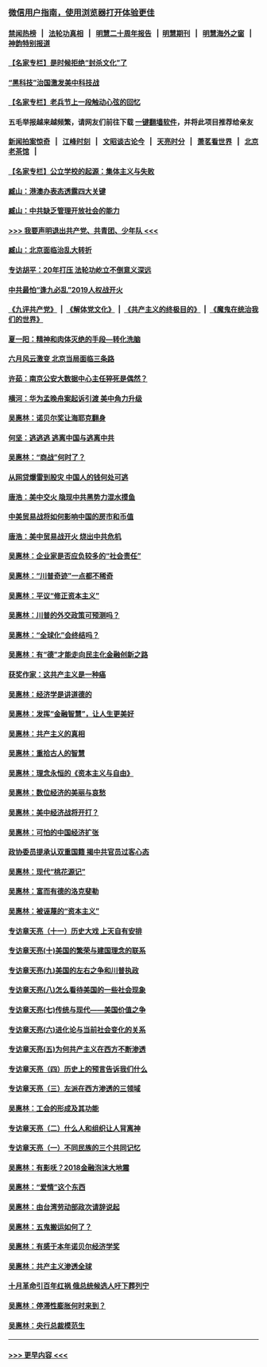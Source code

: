 ### [微信用户指南，使用浏览器打开体验更佳](https://github.com/gfw-breaker/banned-news1/blob/master/indexes/wechat-guide.md?t=0)
#### [禁闻热榜](热点新闻.md?t=0)  &nbsp;&nbsp;|&nbsp;&nbsp; [法轮功真相](https://github.com/gfw-breaker/truth/blob/master/README.md?t=0) &nbsp;&nbsp;|&nbsp;&nbsp; [明慧二十周年报告](https://github.com/gfw-breaker/mh-reports/blob/master/README.md?t=0) &nbsp;&nbsp;|&nbsp;&nbsp;[明慧期刊](https://github.com/gfw-breaker/mh-qikan) &nbsp;&nbsp;|&nbsp;&nbsp; [明慧海外之窗](https://github.com/gfw-breaker/mh-news/blob/master/README.md?t=0) &nbsp;&nbsp;|&nbsp;&nbsp; [神韵特别报道](https://github.com/gfw-breaker/mh-news/blob/master/shenyun.md?t=0)
#### [【名家专栏】是时候拒绝“封杀文化”了](../pages/nsc423/n11814093.md?t=02151622) 
#### [“黑科技”治国激发美中科技战](../pages/nsc423/n11638056.md?t=02151622) 
#### [【名家专栏】老兵节上一段触动心弦的回忆](../pages/nsc423/n11646016.md?t=02151622) 
#### 五毛举报越来越频繁，请网友们前往下载 [一键翻墙软件](https://github.com/gfw-breaker/ssr-accounts)，并将此项目推荐给亲友
#### [新闻拍案惊奇](https://github.com/gfw-breaker/banned-news1/blob/master/pages/link4.md) &nbsp;&nbsp;|&nbsp;&nbsp; [江峰时刻](https://github.com/gfw-breaker/banned-news1/blob/master/pages/link4.md) &nbsp;&nbsp;|&nbsp;&nbsp; [文昭谈古论今](https://github.com/gfw-breaker/banned-news1/blob/master/pages/link4.md) &nbsp;&nbsp;|&nbsp;&nbsp; [天亮时分](https://github.com/gfw-breaker/banned-news1/blob/master/pages/link4.md) &nbsp;&nbsp;|&nbsp;&nbsp; [萧茗看世界](https://github.com/gfw-breaker/banned-news1/blob/master/pages/link4.md) &nbsp;&nbsp;|&nbsp;&nbsp; [北京老茶馆](https://github.com/gfw-breaker/banned-news1/blob/master/pages/link4.md) &nbsp;&nbsp;|&nbsp;&nbsp; 
#### [【名家专栏】公立学校的起源：集体主义与失败](../pages/nsc423/n11601833.md?t=02151622) 
#### [臧山：港澳办表态透露四大关键](../pages/nsc423/n11421628.md?t=02151622) 
#### [臧山：中共缺乏管理开放社会的能力](../pages/nsc423/n11407457.md?t=02151622) 
#### [>>> 我要声明退出共产党、共青团、少年队 <<<](https://github.com/begood0513/goodnews/blob/master/quit/letter.md) 
#### [臧山：北京面临治乱大转折](../pages/nsc423/n11406895.md?t=02151622) 
#### [专访胡平：20年打压 法轮功屹立不倒意义深远](../pages/nsc423/n11398800.md?t=02151622) 
#### [中共最怕“逢九必乱”2019人权战开火](../pages/nsc423/n11385248.md?t=02151622) 
#### [《九评共产党》](https://github.com/begood0513/9ping.md/blob/master/README.md) &nbsp;|&nbsp; [《解体党文化》](../../../../jtdwh.md/blob/master/README.md)  &nbsp;|&nbsp; [《共产主义的终极目的》](../../../../gczydzjmd.md/blob/master/README.md) &nbsp;|&nbsp; [《魔鬼在统治我们的世界》](../../../../mgztzwmdsj.md/blob/master/README.md) 
#### [夏一阳：精神和肉体灭绝的手段—转化洗脑](../pages/nsc423/n11368250.md?t=02151622) 
#### [六月风云激变 北京当局面临三条路](../pages/nsc423/n11313668.md?t=02151622) 
#### [许茹：南京公安大数据中心主任猝死是偶然？](../pages/nsc423/n11064744.md?t=02151622) 
#### [横河：华为孟晚舟案起诉引渡 美中角力升级](../pages/nsc423/n11027230.md?t=02151622) 
#### [吴惠林：诺贝尔奖让海耶克翻身](../pages/nsc423/n10890049.md?t=02151622) 
#### [何坚：逃逃逃 逃离中国与逃离中共](../pages/nsc423/n10592891.md?t=02151622) 
#### [吴惠林：“商战”何时了？](../pages/nsc423/n10573558.md?t=02151622) 
#### [从网贷爆雷到股灾 中国人的钱何处可逃](../pages/nsc423/n10572800.md?t=02151622) 
#### [唐浩：美中交火 隐现中共黑势力混水摸鱼](../pages/nsc423/n10544040.md?t=02151622) 
#### [中美贸易战将如何影响中国的房市和币值](../pages/nsc423/n10543697.md?t=02151622) 
#### [唐浩：美中贸易战开火 烧出中共危机](../pages/nsc423/n10540126.md?t=02151622) 
#### [吴惠林：企业家是否应负较多的“社会责任”](../pages/nsc423/n10535022.md?t=02151622) 
#### [吴惠林：“川普奇迹”一点都不稀奇](../pages/nsc423/n10512808.md?t=02151622) 
#### [吴惠林：平议“修正资本主义”](../pages/nsc423/n10495724.md?t=02151622) 
#### [吴惠林：川普的外交政策可预测吗？](../pages/nsc423/n10462387.md?t=02151622) 
#### [吴惠林：“全球化”会终结吗？](../pages/nsc423/n10452838.md?t=02151622) 
#### [吴惠林：有“德”才能走向民主化金融创新之路](../pages/nsc423/n10432292.md?t=02151622) 
#### [获奖作家：这共产主义是一种癌](../pages/nsc423/n10431541.md?t=02151622) 
#### [吴惠林：经济学是讲道德的](../pages/nsc423/n10398014.md?t=02151622) 
#### [吴惠林：发挥“金融智慧”，让人生更美好](../pages/nsc423/n10375019.md?t=02151622) 
#### [吴惠林：共产主义的真相](../pages/nsc423/n10351394.md?t=02151622) 
#### [吴惠林：重拾古人的智慧](../pages/nsc423/n10337691.md?t=02151622) 
#### [吴惠林：理念永恒的《资本主义与自由》](../pages/nsc423/n10316274.md?t=02151622) 
#### [吴惠林：数位经济的美丽与哀愁](../pages/nsc423/n10292946.md?t=02151622) 
#### [吴惠林：美中经济战将开打？](../pages/nsc423/n10258825.md?t=02151622) 
#### [吴惠林：可怕的中国经济扩张](../pages/nsc423/n10219147.md?t=02151622) 
#### [政协委员提承认双重国籍 揭中共官员过客心态](../pages/nsc423/n10208809.md?t=02151622) 
#### [吴惠林：现代“桃花源记”](../pages/nsc423/n10185234.md?t=02151622) 
#### [吴惠林：富而有德的洛克斐勒](../pages/nsc423/n10142264.md?t=02151622) 
#### [吴惠林：被诬蔑的“资本主义”](../pages/nsc423/n10124816.md?t=02151622) 
#### [专访章天亮（十一）历史大戏 上天自有安排](../pages/nsc423/n10094905.md?t=02151622) 
#### [专访章天亮(十)美国的繁荣与建国理念的联系](../pages/nsc423/n10094899.md?t=02151622) 
#### [专访章天亮(九)美国的左右之争和川普执政](../pages/nsc423/n10094889.md?t=02151622) 
#### [专访章天亮(八)怎么看待美国的一些社会现象](../pages/nsc423/n10094857.md?t=02151622) 
#### [专访章天亮(七)传统与现代——美国价值之争](../pages/nsc423/n10093140.md?t=02151622) 
#### [专访章天亮(六)进化论与当前社会变化的关系](../pages/nsc423/n10092036.md?t=02151622) 
#### [专访章天亮(五)为何共产主义在西方不断渗透](../pages/nsc423/n10083620.md?t=02151622) 
#### [专访章天亮（四）历史上的预言告诉我们什么](../pages/nsc423/n10083606.md?t=02151622) 
#### [专访章天亮（三）左派在西方渗透的三领域](../pages/nsc423/n10081115.md?t=02151622) 
#### [吴惠林：工会的形成及其功能](../pages/nsc423/n10080633.md?t=02151622) 
#### [专访章天亮（二）什么人和组织让人背离神](../pages/nsc423/n10076637.md?t=02151622) 
#### [专访章天亮（一）不同民族的三个共同记忆](../pages/nsc423/n10074188.md?t=02151622) 
#### [吴惠林：有影呒？2018金融泡沫大地震](../pages/nsc423/n10040534.md?t=02151622) 
#### [吴惠林：“爱情”这个东西](../pages/nsc423/n10019423.md?t=02151622) 
#### [吴惠林：由台湾劳动部政次请辞说起](../pages/nsc423/n9979679.md?t=02151622) 
#### [吴惠林：五鬼搬运如何了？](../pages/nsc423/n9925338.md?t=02151622) 
#### [吴惠林：有感于本年诺贝尔经济学奖](../pages/nsc423/n9871883.md?t=02151622) 
#### [吴惠林：共产主义渗透全球](../pages/nsc423/n9812748.md?t=02151622) 
#### [十月革命引百年红祸 俄总统候选人吁下葬列宁](../pages/nsc423/n9810182.md?t=02151622) 
#### [吴惠林：停滞性膨胀何时来到？](../pages/nsc423/n9764136.md?t=02151622) 
#### [吴惠林：央行总裁模范生](../pages/nsc423/n9728134.md?t=02151622) 

----
#### [ >>> 更早内容 <<< ](../indexes/nsc423-earlier.md)
